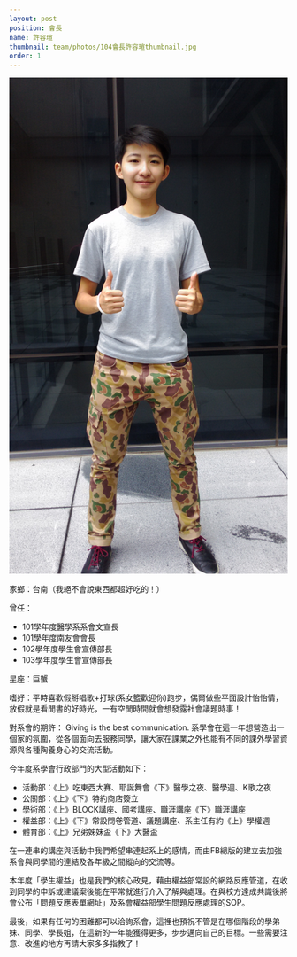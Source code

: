 ```yaml
---
layout: post
position: 會長
name: 許容瑄
thumbnail: team/photos/104會長許容瑄thumbnail.jpg
order: 1
---
```

![104會長許容瑄](photos/104會長許容瑄full.jpg)

家鄉：台南（我絕不會說東西都超好吃的！）

曾任：
 - 101學年度醫學系系會文宣長
 - 101學年度南友會會長
 - 102學年度學生會宣傳部長
 - 103學年度學生會宣傳部長

星座：巨蟹

嗜好：平時喜歡假掰唱歌+打球(系女籃歡迎你)跑步，偶爾做些平面設計怡怡情，放假就是看閒書的好時光，一有空閒時間就會想發露社會議題時事！

對系會的期許：
Giving is the best communication.
系學會在這一年想營造出一個家的氛圍，從各個面向去服務同學，讓大家在課業之外也能有不同的課外學習資源與各種陶養身心的交流活動。

今年度系學會行政部門的大型活動如下：
 - 活動部：《上》吃東西大賽、耶誕舞會《下》醫學之夜、醫學週、K歌之夜
 - 公關部：《上》《下》特約商店簽立
 - 學術部：《上》BLOCK講座、國考講座、職涯講座《下》職涯講座
 - 權益部：《上》《下》常設問卷管道、議題講座、系主任有約《上》學權週
 - 體育部：《上》兄弟姊妹盃《下》大醫盃

在一連串的講座與活動中我們希望串連起系上的感情，而由FB總版的建立去加強系會與同學間的連結及各年級之間縱向的交流等。

本年度「學生權益」也是我們的核心政見，藉由權益部常設的網路反應管道，在收到同學的申訴或建議案後能在平常就進行介入了解與處理。在與校方達成共識後將會公布「問題反應表單網址」及系會權益部學生問題反應處理的SOP。

最後，如果有任何的困難都可以洽詢系會，這裡也預祝不管是在哪個階段的學弟妹、同學、學長姐，在這新的一年能獲得更多，步步邁向自己的目標。一些需要注意、改進的地方再請大家多多指教了！
